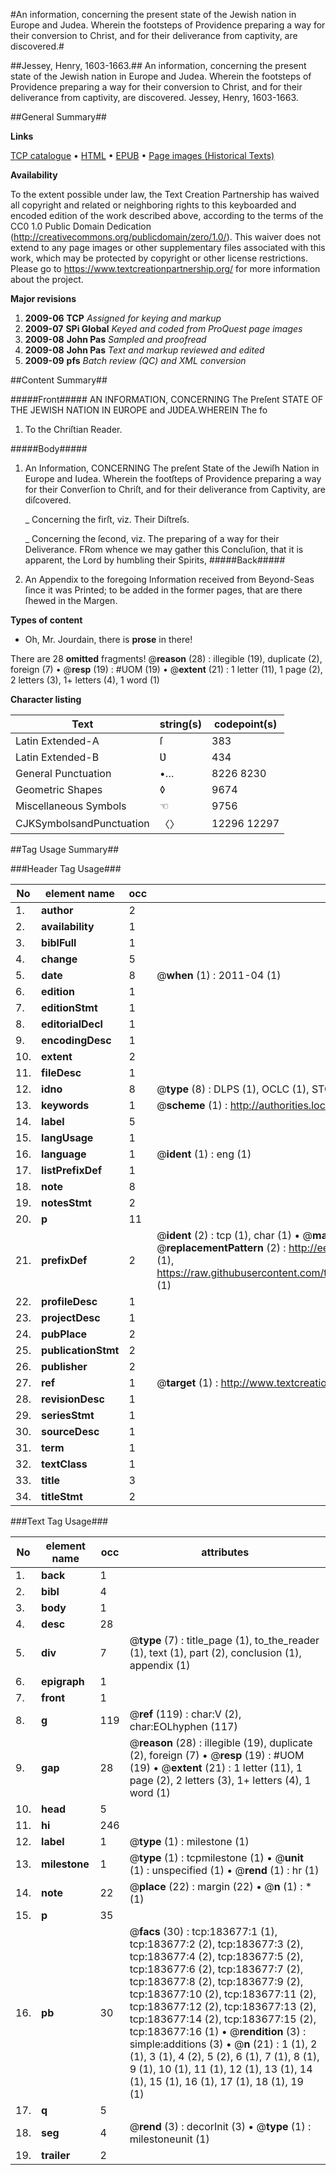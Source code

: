 #An information, concerning the present state of the Jewish nation in Europe and Judea. Wherein the footsteps of Providence preparing a way for their conversion to Christ, and for their deliverance from captivity, are discovered.#

##Jessey, Henry, 1603-1663.##
An information, concerning the present state of the Jewish nation in Europe and Judea. Wherein the footsteps of Providence preparing a way for their conversion to Christ, and for their deliverance from captivity, are discovered.
Jessey, Henry, 1603-1663.

##General Summary##

**Links**

[TCP catalogue](http://www.ota.ox.ac.uk/tcp/)  • 
[HTML](http://tei.it.ox.ac.uk/tcp/Texts-HTML/free/B03/B03903.html)  • 
[EPUB](http://tei.it.ox.ac.uk/tcp/Texts-EPUB/free/B03/B03903.epub) • 
[Page images (Historical Texts)](https://historicaltexts.jisc.ac.uk/eebo-99889234e)

**Availability**

To the extent possible under law, the Text Creation Partnership has waived all copyright and related or neighboring rights to this keyboarded and encoded edition of the work described above, according to the terms of the CC0 1.0 Public Domain Dedication (http://creativecommons.org/publicdomain/zero/1.0/). This waiver does not extend to any page images or other supplementary files associated with this work, which may be protected by copyright or other license restrictions. Please go to https://www.textcreationpartnership.org/ for more information about the project.

**Major revisions**

1. __2009-06__ __TCP__ *Assigned for keying and markup*
1. __2009-07__ __SPi Global__ *Keyed and coded from ProQuest page images*
1. __2009-08__ __John Pas__ *Sampled and proofread*
1. __2009-08__ __John Pas__ *Text and markup reviewed and edited*
1. __2009-09__ __pfs__ *Batch review (QC) and XML conversion*

##Content Summary##

#####Front#####
AN INFORMATION, CONCERNING The Preſent STATE OF THE JEWISH NATION IN EƲROPE and JƲDEA.WHEREIN The fo
1. To the Chriſtian Reader.

#####Body#####

1. An Information, CONCERNING The preſent State of the Jewiſh Nation in Europe and Iudea. Wherein the footſteps of Providence preparing a way for their Converſion to Chriſt, and for their deliverance from Captivity, are diſcovered.

    _ Concerning the firſt, viz. Their Diſtreſs.

    _ Concerning the ſecond, viz. The preparing of a way for their Deliverance.
FRom whence we may gather this Concluſion, that it is apparent, the Lord by humbling their Spirits, 
#####Back#####

1. An Appendix to the foregoing Information received from Beyond-Seas ſince it was Printed; to be added in the former pages, that are there ſhewed in the Margen.

**Types of content**

  * Oh, Mr. Jourdain, there is **prose** in there!

There are 28 **omitted** fragments! 
 @__reason__ (28) : illegible (19), duplicate (2), foreign (7)  •  @__resp__ (19) : #UOM (19)  •  @__extent__ (21) : 1 letter (11), 1 page (2), 2 letters (3), 1+ letters (4), 1 word (1)

**Character listing**


|Text|string(s)|codepoint(s)|
|---|---|---|
|Latin Extended-A|ſ|383|
|Latin Extended-B|Ʋ|434|
|General Punctuation|•…|8226 8230|
|Geometric Shapes|◊|9674|
|Miscellaneous Symbols|☜|9756|
|CJKSymbolsandPunctuation|〈〉|12296 12297|

##Tag Usage Summary##

###Header Tag Usage###

|No|element name|occ|attributes|
|---|---|---|---|
|1.|__author__|2||
|2.|__availability__|1||
|3.|__biblFull__|1||
|4.|__change__|5||
|5.|__date__|8| @__when__ (1) : 2011-04 (1)|
|6.|__edition__|1||
|7.|__editionStmt__|1||
|8.|__editorialDecl__|1||
|9.|__encodingDesc__|1||
|10.|__extent__|2||
|11.|__fileDesc__|1||
|12.|__idno__|8| @__type__ (8) : DLPS (1), OCLC (1), STC (3), EEBO-CITATION (1), PROQUEST (1), VID (1)|
|13.|__keywords__|1| @__scheme__ (1) : http://authorities.loc.gov/ (1)|
|14.|__label__|5||
|15.|__langUsage__|1||
|16.|__language__|1| @__ident__ (1) : eng (1)|
|17.|__listPrefixDef__|1||
|18.|__note__|8||
|19.|__notesStmt__|2||
|20.|__p__|11||
|21.|__prefixDef__|2| @__ident__ (2) : tcp (1), char (1)  •  @__matchPattern__ (2) : ([0-9\-]+):([0-9IVX]+) (1), (.+) (1)  •  @__replacementPattern__ (2) : http://eebo.chadwyck.com/downloadtiff?vid=$1&page=$2 (1), https://raw.githubusercontent.com/textcreationpartnership/Texts/master/tcpchars.xml#$1 (1)|
|22.|__profileDesc__|1||
|23.|__projectDesc__|1||
|24.|__pubPlace__|2||
|25.|__publicationStmt__|2||
|26.|__publisher__|2||
|27.|__ref__|1| @__target__ (1) : http://www.textcreationpartnership.org/docs/. (1)|
|28.|__revisionDesc__|1||
|29.|__seriesStmt__|1||
|30.|__sourceDesc__|1||
|31.|__term__|1||
|32.|__textClass__|1||
|33.|__title__|3||
|34.|__titleStmt__|2||


###Text Tag Usage###

|No|element name|occ|attributes|
|---|---|---|---|
|1.|__back__|1||
|2.|__bibl__|4||
|3.|__body__|1||
|4.|__desc__|28||
|5.|__div__|7| @__type__ (7) : title_page (1), to_the_reader (1), text (1), part (2), conclusion (1), appendix (1)|
|6.|__epigraph__|1||
|7.|__front__|1||
|8.|__g__|119| @__ref__ (119) : char:V (2), char:EOLhyphen (117)|
|9.|__gap__|28| @__reason__ (28) : illegible (19), duplicate (2), foreign (7)  •  @__resp__ (19) : #UOM (19)  •  @__extent__ (21) : 1 letter (11), 1 page (2), 2 letters (3), 1+ letters (4), 1 word (1)|
|10.|__head__|5||
|11.|__hi__|246||
|12.|__label__|1| @__type__ (1) : milestone (1)|
|13.|__milestone__|1| @__type__ (1) : tcpmilestone (1)  •  @__unit__ (1) : unspecified (1)  •  @__rend__ (1) : hr (1)|
|14.|__note__|22| @__place__ (22) : margin (22)  •  @__n__ (1) : * (1)|
|15.|__p__|35||
|16.|__pb__|30| @__facs__ (30) : tcp:183677:1 (1), tcp:183677:2 (2), tcp:183677:3 (2), tcp:183677:4 (2), tcp:183677:5 (2), tcp:183677:6 (2), tcp:183677:7 (2), tcp:183677:8 (2), tcp:183677:9 (2), tcp:183677:10 (2), tcp:183677:11 (2), tcp:183677:12 (2), tcp:183677:13 (2), tcp:183677:14 (2), tcp:183677:15 (2), tcp:183677:16 (1)  •  @__rendition__ (3) : simple:additions (3)  •  @__n__ (21) : 1 (1), 2 (1), 3 (1), 4 (2), 5 (2), 6 (1), 7 (1), 8 (1), 9 (1), 10 (1), 11 (1), 12 (1), 13 (1), 14 (1), 15 (1), 16 (1), 17 (1), 18 (1), 19 (1)|
|17.|__q__|5||
|18.|__seg__|4| @__rend__ (3) : decorInit (3)  •  @__type__ (1) : milestoneunit (1)|
|19.|__trailer__|2||
